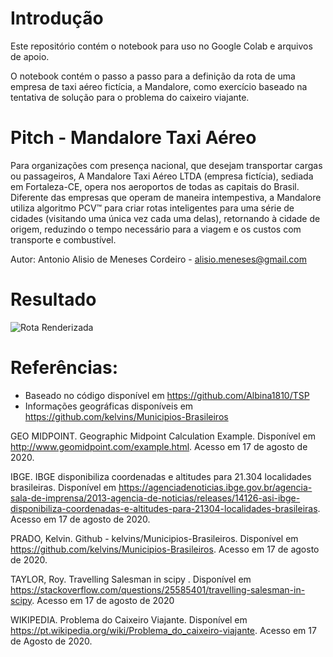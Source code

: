# Introdução

Este repositório contém o notebook para uso no Google Colab e arquivos de apoio.

O notebook contém o passo a passo para a definição da rota de uma empresa de taxi aéreo fictícia, a Mandalore, como exercício baseado na tentativa de solução para o problema do caixeiro viajante.


# Pitch - Mandalore Taxi Aéreo

Para organizações com presença nacional, que desejam transportar cargas ou passageiros, A Mandalore Taxi Aéreo LTDA (empresa fictícia), sediada em Fortaleza-CE, opera nos aeroportos de todas as capitais do Brasil. Diferente das empresas que operam de maneira intempestiva, a Mandalore utiliza algoritmo PCV™ para criar rotas inteligentes para uma série de cidades (visitando uma única vez cada uma delas), retornando à cidade de origem, reduzindo o tempo necessário para a viagem e os custos com transporte e combustível.

Autor: Antonio Alisio de Meneses Cordeiro - alisio.meneses@gmail.com

# Resultado

![Rota Renderizada](https://github.com/alisio/tsp/blob/master/rota_renderizada.png)

# Referências:

* Baseado no código disponível em https://github.com/Albina1810/TSP
* Informações geográficas disponíveis em https://github.com/kelvins/Municipios-Brasileiros

GEO MIDPOINT. Geographic Midpoint Calculation Example. Disponível em <http://www.geomidpoint.com/example.html>. Acesso em 17 de agosto de 2020.

IBGE. IBGE disponibiliza coordenadas e altitudes para 21.304 localidades brasileiras. Disponível em <https://agenciadenoticias.ibge.gov.br/agencia-sala-de-imprensa/2013-agencia-de-noticias/releases/14126-asi-ibge-disponibiliza-coordenadas-e-altitudes-para-21304-localidades-brasileiras>. Acesso em 17 de agosto de 2020.

PRADO, Kelvin. Github - kelvins/Municipios-Brasileiros. Disponível em <https://github.com/kelvins/Municipios-Brasileiros>. Acesso em 17 de agosto de 2020.

TAYLOR, Roy. Travelling Salesman in scipy
. Disponível em <https://stackoverflow.com/questions/25585401/travelling-salesman-in-scipy>. Acesso em 17 de agosto de 2020

WIKIPEDIA. Problema do Caixeiro Viajante. Disponível em <https://pt.wikipedia.org/wiki/Problema_do_caixeiro-viajante>. Acesso em 17 de Agosto de 2020.

